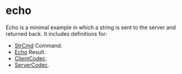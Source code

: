 # echo
Echo is a minimal example in which a string is sent to the server and returned 
back. It includes definitions for:
 - [StrCmd](cmds/str.go) Command.
 - [Echo](results/echo.go) Result.
 - [ClientCodec](client_codec.go).
 - [ServerCodec](server_codec.go).